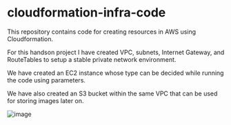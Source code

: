 # cloudformation-infra-code

This repository contains code for creating resources in AWS using Cloudformation.

For this handson project I have created VPC, subnets, Internet Gateway, and RouteTables to setup a stable private network environment.

We have created an EC2 instance whose type can be decided while running the code using parameters.

We have also created an S3 bucket within the same VPC that can be used for storing images later on.







![image](https://github.com/user-attachments/assets/2549687c-6fae-4985-bb62-21b3c102643e)
